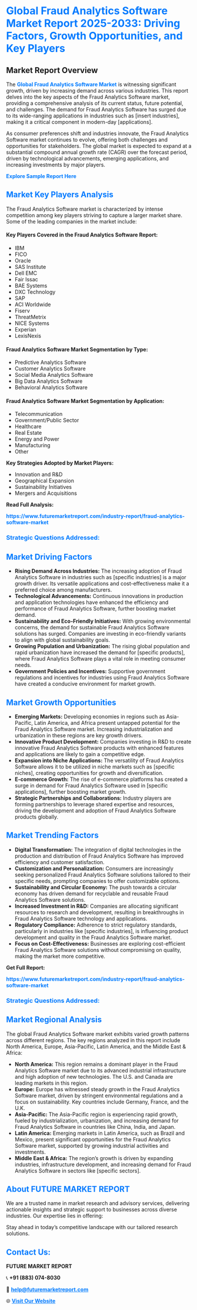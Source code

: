 <h1 style="color: #007BFF;">Global Fraud Analytics Software Market Report 2025-2033: Driving Factors, Growth Opportunities, and Key Players</h1>

<section id="overview">
<h2>Market Report Overview</h2>
<p>The <a href="https://www.futuremarketreport.com/industry-report/fraud-analytics-software-market" style="color: #007BFF; text-decoration: none;"><strong>Global Fraud Analytics Software Market</strong></a> is witnessing significant growth, driven by increasing demand across various industries. This report delves into the key aspects of the Fraud Analytics Software market, providing a comprehensive analysis of its current status, future potential, and challenges. The demand for Fraud Analytics Software has surged due to its wide-ranging applications in industries such as [insert industries], making it a critical component in modern-day [applications].</p>
<p>As consumer preferences shift and industries innovate, the Fraud Analytics Software market continues to evolve, offering both challenges and opportunities for stakeholders. The global market is expected to expand at a substantial compound annual growth rate (CAGR) over the forecast period, driven by technological advancements, emerging applications, and increasing investments by major players.</p>
</section>

<section id="overview">
<p><a href="https://www.futuremarketreport.com/request-sample/reportId=51572" style="color: #007BFF; text-decoration: none;"><strong>Explore Sample Report Here</strong></a></p>
</section>

<section id="key-players">
<h2 style="color: #007BFF;">Market Key Players Analysis</h2>
<p>The Fraud Analytics Software market is characterized by intense competition among key players striving to capture a larger market share. Some of the leading companies in the market include:</p>
<h4>Key Players Covered in the Fraud Analytics Software Report:</h4>
<ul><li>IBM</li><li>FICO</li><li>Oracle</li><li>SAS Institute</li><li>Dell EMC</li><li>Fair Issac</li><li>BAE Systems</li><li>DXC Technology</li><li>SAP</li><li>ACI Worldwide</li><li>Fiserv</li><li>ThreatMetrix</li><li>NICE Systems</li><li>Experian</li><li>LexisNexis</li></ul>
<h4>Fraud Analytics Software Market Segmentation by Type:</h4>
<ul><li>Predictive Analytics Software</li><li>Customer Analytics Software</li><li>Social Media Analytics Software</li><li>Big Data Analytics Software</li><li>Behavioral Analytics Software</li></ul>

<h4>Fraud Analytics Software Market Segmentation by Application:</h4>
<ul><li>Telecommunication</li><li>Government/Public Sector</li><li>Healthcare</li><li>Real Estate</li><li>Energy and Power</li><li>Manufacturing</li><li>Other</li></ul>
<p><strong>Key Strategies Adopted by Market Players:</strong></p>
<ul>
<li>Innovation and R&D</li>
<li>Geographical Expansion</li>
<li>Sustainability Initiatives</li>
<li>Mergers and Acquisitions</li>
</ul>
</section>

<section>
<p><strong>Read Full Analysis: </strong></p><a href="https://www.futuremarketreport.com/industry-report/fraud-analytics-software-market" style="color: #007BFF; text-decoration: none;"><strong>https://www.futuremarketreport.com/industry-report/fraud-analytics-software-market</strong></a>
<h3 style="color: #007BFF;">Strategic Questions Addressed:</h3>
</section>

<section id="driving-factors">
<h2 style="color: #007BFF;">Market Driving Factors</h2>
<ul>
<li><strong>Rising Demand Across Industries:</strong> The increasing adoption of Fraud Analytics Software in industries such as [specific industries] is a major growth driver. Its versatile applications and cost-effectiveness make it a preferred choice among manufacturers.</li>
<li><strong>Technological Advancements:</strong> Continuous innovations in production and application technologies have enhanced the efficiency and performance of Fraud Analytics Software, further boosting market demand.</li>
<li><strong>Sustainability and Eco-Friendly Initiatives:</strong> With growing environmental concerns, the demand for sustainable Fraud Analytics Software solutions has surged. Companies are investing in eco-friendly variants to align with global sustainability goals.</li>
<li><strong>Growing Population and Urbanization:</strong> The rising global population and rapid urbanization have increased the demand for [specific products], where Fraud Analytics Software plays a vital role in meeting consumer needs.</li>
<li><strong>Government Policies and Incentives:</strong> Supportive government regulations and incentives for industries using Fraud Analytics Software have created a conducive environment for market growth.</li>
</ul>
</section>

<section id="growth-opportunities">
<h2 style="color: #007BFF;">Market Growth Opportunities</h2>
<ul>
<li><strong>Emerging Markets:</strong> Developing economies in regions such as Asia-Pacific, Latin America, and Africa present untapped potential for the Fraud Analytics Software market. Increasing industrialization and urbanization in these regions are key growth drivers.</li>
<li><strong>Innovative Product Development:</strong> Companies investing in R&D to create innovative Fraud Analytics Software products with enhanced features and applications are likely to gain a competitive edge.</li>
<li><strong>Expansion into Niche Applications:</strong> The versatility of Fraud Analytics Software allows it to be utilized in niche markets such as [specific niches], creating opportunities for growth and diversification.</li>
<li><strong>E-commerce Growth:</strong> The rise of e-commerce platforms has created a surge in demand for Fraud Analytics Software used in [specific applications], further boosting market growth.</li>
<li><strong>Strategic Partnerships and Collaborations:</strong> Industry players are forming partnerships to leverage shared expertise and resources, driving the development and adoption of Fraud Analytics Software products globally.</li>
</ul>
</section>

<section id="trending-factors">
<h2 style="color: #007BFF;">Market Trending Factors</h2>
<ul>
<li><strong>Digital Transformation:</strong> The integration of digital technologies in the production and distribution of Fraud Analytics Software has improved efficiency and customer satisfaction.</li>
<li><strong>Customization and Personalization:</strong> Consumers are increasingly seeking personalized Fraud Analytics Software solutions tailored to their specific needs, prompting companies to offer customizable options.</li>
<li><strong>Sustainability and Circular Economy:</strong> The push towards a circular economy has driven demand for recyclable and reusable Fraud Analytics Software solutions.</li>
<li><strong>Increased Investment in R&D:</strong> Companies are allocating significant resources to research and development, resulting in breakthroughs in Fraud Analytics Software technology and applications.</li>
<li><strong>Regulatory Compliance:</strong> Adherence to strict regulatory standards, particularly in industries like [specific industries], is influencing product development and quality in the Fraud Analytics Software market.</li>
<li><strong>Focus on Cost-Effectiveness:</strong> Businesses are exploring cost-efficient Fraud Analytics Software solutions without compromising on quality, making the market more competitive.</li>
</ul>
</section>

<section>
<p><strong>Get Full Report: </strong></p><a href="https://www.futuremarketreport.com/industry-report/fraud-analytics-software-market" style="color: #007BFF; text-decoration: none;"><strong>https://www.futuremarketreport.com/industry-report/fraud-analytics-software-market</strong></a>
<h3 style="color: #007BFF;">Strategic Questions Addressed:</h3>
</section>


<section id="regional-analysis">
<h2 style="color: #007BFF;">Market Regional Analysis</h2>
<p>The global Fraud Analytics Software market exhibits varied growth patterns across different regions. The key regions analyzed in this report include North America, Europe, Asia-Pacific, Latin America, and the Middle East & Africa:</p>
<ul>
<li><strong>North America:</strong> This region remains a dominant player in the Fraud Analytics Software market due to its advanced industrial infrastructure and high adoption of new technologies. The U.S. and Canada are leading markets in this region.</li>
<li><strong>Europe:</strong> Europe has witnessed steady growth in the Fraud Analytics Software market, driven by stringent environmental regulations and a focus on sustainability. Key countries include Germany, France, and the U.K.</li>
<li><strong>Asia-Pacific:</strong> The Asia-Pacific region is experiencing rapid growth, fueled by industrialization, urbanization, and increasing demand for Fraud Analytics Software in countries like China, India, and Japan.</li>
<li><strong>Latin America:</strong> Emerging markets in Latin America, such as Brazil and Mexico, present significant opportunities for the Fraud Analytics Software market, supported by growing industrial activities and investments.</li>
<li><strong>Middle East & Africa:</strong> The region’s growth is driven by expanding industries, infrastructure development, and increasing demand for Fraud Analytics Software in sectors like [specific sectors].</li>
</ul>
</section>

<footer>
<h2 style="color: #007BFF;">About FUTURE MARKET REPORT</h2>
<p>We are a trusted name in market research and advisory services, delivering actionable insights and strategic support to businesses across diverse industries. Our expertise lies in offering:</p>

<p>Stay ahead in today’s competitive landscape with our tailored research solutions.</p>

<h2 style="color: #007BFF;">Contact Us:</h2>
<p><strong>FUTURE MARKET REPORT</strong></p>
<p>📞 <strong>+91 (883) 074-8030</strong></p>
<p>📧 <strong><a href="mailto:help@futuremarketreport.com" style="color: #007BFF;">help@futuremarketreport.com</a></strong></p>
<p>🌐 <strong><a href="https://www.futuremarketreport.com/" style="color: #007BFF;">Visit Our Website</a></strong></p>
</footer>